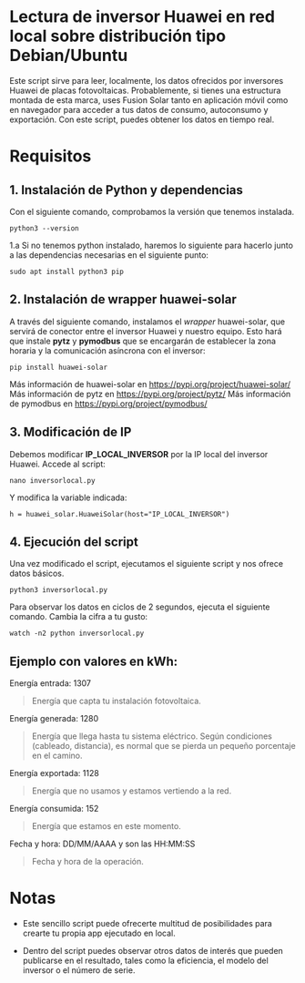 # Lectura de inversor Huawei en red local sobre distribución tipo Debian/Ubuntu

Este script sirve para leer, localmente, los datos ofrecidos por inversores Huawei de placas fotovoltaicas. Probablemente, si tienes una estructura montada de esta marca, uses Fusion Solar tanto en aplicación móvil como en navegador para acceder a tus datos de consumo, autoconsumo y exportación. Con este script, puedes obtener los datos en tiempo real.

# Requisitos

## 1. Instalación de Python y dependencias

Con el siguiente comando, comprobamos la versión que tenemos instalada.

```
python3 --version
```

1.a Si no tenemos python instalado, haremos lo siguiente para hacerlo junto a las dependencias necesarias en el siguiente punto:

```
sudo apt install python3 pip
```

## 2. Instalación de wrapper huawei-solar

A través del siguiente comando, instalamos el *wrapper* huawei-solar, que servirá de conector entre el inversor Huawei y nuestro equipo. Esto hará que instale **pytz** y **pymodbus** que se encargarán de establecer la zona horaria y la comunicación asíncrona con el inversor:

```
pip install huawei-solar
```
Más información de huawei-solar en https://pypi.org/project/huawei-solar/
Más información de pytz en https://pypi.org/project/pytz/
Más información de pymodbus en https://pypi.org/project/pymodbus/

## 3. Modificación de IP

Debemos modificar **IP_LOCAL_INVERSOR** por la IP local del inversor Huawei. Accede al script:
```
nano inversorlocal.py
```
Y modifica la variable indicada:

```
h = huawei_solar.HuaweiSolar(host="IP_LOCAL_INVERSOR")
```

## 4. Ejecución del script

Una vez modificado el script, ejecutamos el siguiente script y nos ofrece datos básicos.

```
python3 inversorlocal.py
```
Para observar los datos en ciclos de 2 segundos, ejecuta el siguiente comando. Cambia la cifra a tu gusto:

```
watch -n2 python inversorlocal.py
```

## Ejemplo con valores en kWh:

Energía entrada:     1307                          
 > Energía que capta tu instalación fotovoltaica.

Energía generada:    1280                         
 > Energía que llega hasta tu sistema eléctrico. Según condiciones (cableado, distancia), es normal que se pierda un pequeño porcentaje en el camino.
  
Energía exportada:   1128                           
> Energía que no usamos y estamos vertiendo a la red.

Energía consumida:   152                            
> Energía que estamos en este momento.

Fecha y hora:        DD/MM/AAAA y son las HH:MM:SS  
> Fecha y hora de la operación.

# Notas

- Este sencillo script puede ofrecerte multitud de posibilidades para crearte tu propia app ejecutado en local.

- Dentro del script puedes observar otros datos de interés que pueden publicarse en el resultado, tales como la eficiencia, el modelo del inversor o el número de serie.

